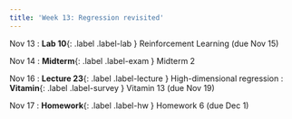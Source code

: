 ```yaml
---
title: 'Week 13: Regression revisited'
---
```


Nov 13
: **Lab 10**{: .label .label-lab } Reinforcement Learning (due Nov 15)

Nov 14
: **Midterm**{: .label .label-exam } Midterm 2

Nov 16
: **Lecture 23**{: .label .label-lecture } High-dimensional regression
: **Vitamin**{: .label .label-survey } Vitamin 13 (due Nov 19)

Nov 17
: **Homework**{: .label .label-hw } Homework 6 (due Dec 1)